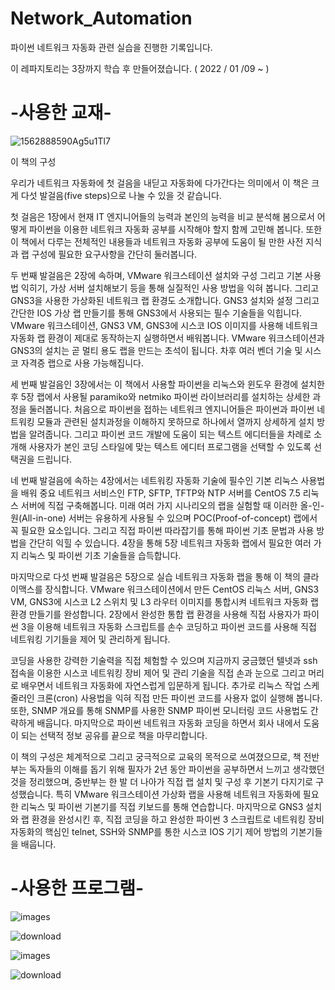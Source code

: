 # Network_Automation

파이썬 네트워크 자동화 관련 실습을 진행한 기록입니다.

이 레파지토리는 3장까지 학습 후 만들어졌습니다. ( 2022 / 01 /09 ~ )


# -사용한 교재- 


![1562888590Ag5u1Tl7](https://user-images.githubusercontent.com/43851230/148686705-23680cfa-5884-4ba1-969a-e3ca0548da68.png)

이 책의 구성

우리가 네트워크 자동화에 첫 걸음을 내딛고 자동화에 다가간다는 의미에서 이 책은 크게 다섯 발걸음(five steps)으로 나눌 수 있을 것 같습니다.

첫 걸음은 1장에서 현재 IT 엔지니어들의 능력과 본인의 능력을 비교 분석해 봄으로서 어떻게 파이썬을 이용한 네트워크 자동화 공부를 시작해야 할지 함께 고민해 봅니다. 또한 이 책에서 다루는 전체적인 내용들과 네트워크 자동화 공부에 도움이 될 만한 사전 지식과 랩 구성에 필요한 요구사항을 간단히 둘러봅니다.

두 번째 발걸음은 2장에 속하며, VMware 워크스테이션 설치와 구성 그리고 기본 사용법 익히기, 가상 서버 설치해보기 등을 통해 실질적인 사용 방법을 익혀 봅니다. 그리고 GNS3을 사용한 가상화된 네트워크 랩 환경도 소개합니다. GNS3 설치와 설정 그리고 간단한 IOS 가상 랩 만들기를 통해 GNS3에서 사용되는 필수 기술들을 익힙니다. VMware 워크스테이션, GNS3 VM, GNS3에 시스코 IOS 이미지를 사용해 네트워크 자동화 랩 환경이 제대로 동작하는지 실행하면서 배워봅니다. VMware 워크스테이션과 GNS3의 설치는 곧 멀티 용도 랩을 만드는 초석이 됩니다. 차후 여러 벤더 기술 및 시스코 자격증 랩으로 사용 가능해집니다.

세 번째 발걸음인 3장에서는 이 책에서 사용할 파이썬을 리눅스와 윈도우 환경에 설치한 후 5장 랩에서 사용될 paramiko와 netmiko 파이썬 라이브러리를 설치하는 상세한 과정을 둘러봅니다. 처음으로 파이썬을 접하는 네트워크 엔지니어들은 파이썬과 파이썬 네트워킹 모듈과 관련된 설치과정을 이해하지 못하므로 하나에서 열까지 상세하게 설치 방법을 알려줍니다. 그리고 파이썬 코드 개발에 도움이 되는 텍스트 에디터들을 차례로 소개해 사용자가 본인 코딩 스타일에 맞는 텍스트 에디터 프로그램을 선택할 수 있도록 선택권을 드립니다.

네 번째 발걸음에 속하는 4장에서는 네트워킹 자동화 기술에 필수인 기본 리눅스 사용법을 배워 중요 네트워크 서비스인 FTP, SFTP, TFTP와 NTP 서버를 CentOS 7.5 리눅스 서버에 직접 구축해봅니다. 미래 여러 가지 시나리오의 랩을 실험할 때 이러한 올-인-원(All-in-one) 서버는 유용하게 사용될 수 있으며 POC(Proof-of-concept) 랩에서 꼭 필요한 요소입니다. 그리고 직접 파이썬 따라잡기를 통해 파이썬 기초 문법과 사용 방법을 간단히 익힐 수 있습니다. 4장을 통해 5장 네트워크 자동화 랩에서 필요한 여러 가지 리눅스 및 파이썬 기초 기술들을 습득합니다.

마지막으로 다섯 번째 발걸음은 5장으로 실습 네트워크 자동화 랩을 통해 이 책의 클라이맥스를 장식합니다. VMware 워크스테이션에서 만든 CentOS 리눅스 서버, GNS3 VM, GNS3에 시스코 L2 스위치 및 L3 라우터 이미지를 통합시켜 네트워크 자동화 랩 환경 만들기를 완성합니다. 2장에서 완성한 통합 랩 환경을 사용해 직접 사용자가 파이썬 3을 이용해 네트워크 자동화 스크립트를 손수 코딩하고 파이썬 코드를 사용해 직접 네트워킹 기기들을 제어 및 관리하게 됩니다.

코딩을 사용한 강력한 기술력을 직접 체험할 수 있으며 지금까지 궁금했던 텔넷과 ssh 접속을 이용한 시스코 네트워킹 장비 제어 및 관리 기술을 직접 손과 눈으로 그리고 머리로 배우면서 네트워크 자동화에 자연스럽게 입문하게 됩니다. 추가로 리눅스 작업 스케줄러인 크론(cron) 사용법을 익혀 직접 만든 파이썬 코드를 사용자 없이 실행해 봅니다. 또한, SNMP 개요를 통해 SNMP를 사용한 SNMP 파이썬 모니터링 코드 사용법도 간략하게 배웁니다. 마지막으로 파이썬 네트워크 자동화 코딩을 하면서 회사 내에서 도움이 되는 선택적 정보 공유를 끝으로 책을 마무리합니다.

이 책의 구성은 체계적으로 그리고 궁극적으로 교육의 목적으로 쓰여졌으므로, 책 전반부는 독자들의 이해를 돕기 위해 필자가 2년 동안 파이썬을 공부하면서 느끼고 생각했던 것을 정리했으며, 중반부는 한 발 더 나아가 직접 랩 설치 및 구성 후 기본기 다지기로 구성했습니다. 특히 VMware 워크스테이션 가상화 랩을 사용해 네트워크 자동화에 필요한 리눅스 및 파이썬 기본기를 직접 키보드를 통해 연습합니다. 마지막으로 GNS3 설치와 랩 환경을 완성시킨 후, 직접 코딩을 하고 완성한 파이썬 3 스크립트로 네트워킹 장비 자동화의 핵심인 telnet, SSH와 SNMP를 통한 시스코 IOS 기기 제어 방법의 기본기들을 배웁니다.

# -사용한 프로그램- 

![images](https://user-images.githubusercontent.com/43851230/148686784-ff48158b-5798-4339-ad54-800ff0563544.jpg)

![download](https://user-images.githubusercontent.com/43851230/148686791-22cb8e52-413b-4337-95f8-385cc9567933.jpg)

![images](https://user-images.githubusercontent.com/43851230/148686865-17a7da7a-1539-4e08-a8cc-6443743ab597.jpg)

![download](https://user-images.githubusercontent.com/43851230/148686813-89e2790c-ea48-4cc0-a7ce-d5770d6ccfd5.png)




